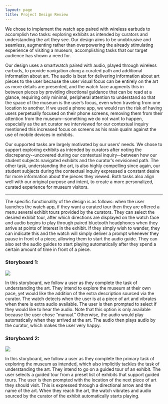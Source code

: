 ```yaml
---
layout: page
title: Project Design Review
---
```


We chose to implement the watch app paired with wireless earbuds to accomplish two tasks: exploring exhibits as intended by curators and understanding the art they see.  Our design aims to be unobtrusive and seamless, augmenting rather than overpowering the already stimulating experience of visiting a museum, accomplishing tasks that our target audience has shown a need for.

Our design uses a smartwatch paired with audio, played through wireless earbuds, to provide navigation along a curated path and additional information about art.  The audio is best for delivering information about art pieces to the user because the user visual focus can be entirely on the art as more details are presented, and the watch face augments this in between pieces by providing directional guidance that can be read at a glance, requiring only minimal, peripheral attention to understand so that the space of the museum is the user’s focus, even when traveling from one location to another.  If we used a phone app, we would run the risk of having users perpetually focused on their phone screens, removing them from their attention from the museum--something we do not want to happen, especially as the art curator we interviewed for our contextual inquiry mentioned this increased focus on screens as his main qualm against the use of mobile devices in exhibits.  

Our supported tasks are largely motivated by our users’ needs.  We chose to support exploring exhibits as intended by curators after noting the discrepancy--uncovered during our contextual inquiry--between how our student subjects navigated exhibits and the curator’s envisioned path.   The other task, understanding the art, is also highly compelling since again, our student subjects during the contextual inquiry expressed a constant desire for more information about the pieces they viewed.  Both tasks also align well with our original purpose and intent, to create a more personalized, curated experience for museum visitors.  

----

The specific functionality of the design is as follows: when the user launches the watch app, if they want a curated tour then they are offered a menu several exhibit tours provided by the curators. They can select the desired exhibit tour, after which directions are displayed on the watch face and audio begins to play through paired bluetooth headphones when they arrive at points of interest in the exhibit.  If they simply wish to wander, they can indicate this and the watch will simply deliver a prompt whenever they pause in front of a piece, allowing them to start the audio guide.  They can also set the audio guides to start playing automatically after they spend a certain amount of time in front of a piece.

### Storyboard 1:

![](https://krtejeda.github.io/PersonalCuraTour/img/storyboard1.jpg)	

In this storyboard, we follow a user as they complete the task of understanding the art. They intend to explore the museum at their own pace, yet would like the addition of the extra description sourced via the curator. The watch detects when the user is at a piece of art and vibrates when there is extra audio available. The user is then prompted to select if they would like to hear the audio. Note that this option is only available because the user chose “manual.” Otherwise, the audio would play automatically when they arrived at the art. The audio then plays audio by the curator, which makes the user very happy.


### Storyboard 2:

![](https://krtejeda.github.io/PersonalCuraTour/img/storyboard2.jpg)	

In this storyboard, we follow a user as they complete the primary task of exploring the museum as intended, which also implicitly tackles the task of understanding the art. They intend to go on a guided tour of an exhibit. The user selects a guided tour from a preset list of exhibits that support guided tours. The user is then prompted with the location of the next piece of art they should visit. This is expressed through a directional arrow and the name of the art. When they reach the art, the watch vibrates and audio sourced by the curator of the exhibit automatically starts playing. 

